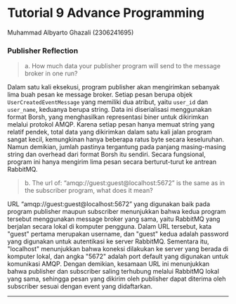# Tutorial 9 Advance Programming
Muhammad Albyarto Ghazali (2306241695)

### Publisher Reflection

> a. How much data your publisher program will send to the message broker in one
run?

Dalam satu kali eksekusi, program publisher akan mengirimkan sebanyak lima buah pesan ke message broker. Setiap pesan berupa objek `UserCreatedEventMessage` yang memiliki dua atribut, yaitu `user_id` dan `user_name`, keduanya berupa string. Data ini diserialisasi menggunakan format Borsh, yang menghasilkan representasi biner untuk dikirimkan melalui protokol AMQP. Karena setiap pesan hanya memuat string yang relatif pendek, total data yang dikirimkan dalam satu kali jalan program sangat kecil, kemungkinan hanya beberapa ratus byte secara keseluruhan. Namun demikian, jumlah pastinya tergantung pada panjang masing-masing string dan overhead dari format Borsh itu sendiri. Secara fungsional, program ini hanya mengirim lima pesan secara berturut-turut ke antrean RabbitMQ.

> b. The url of: “amqp://guest:guest@localhost:5672” is the same as in the subscriber
program, what does it mean?

URL “amqp\://guest\:guest\@localhost:5672” yang digunakan baik pada program publisher maupun subscriber menunjukkan bahwa kedua program tersebut menggunakan message broker yang sama, yaitu RabbitMQ yang berjalan secara lokal di komputer pengguna. Dalam URL tersebut, kata "guest" pertama merupakan username, dan "guest" kedua adalah password yang digunakan untuk autentikasi ke server RabbitMQ. Sementara itu, "localhost" menunjukkan bahwa koneksi dilakukan ke server yang berada di komputer lokal, dan angka "5672" adalah port default yang digunakan untuk komunikasi AMQP. Dengan demikian, kesamaan URL ini menunjukkan bahwa publisher dan subscriber saling terhubung melalui RabbitMQ lokal yang sama, sehingga pesan yang dikirim oleh publisher dapat diterima oleh subscriber sesuai dengan event yang didaftarkan.

---
